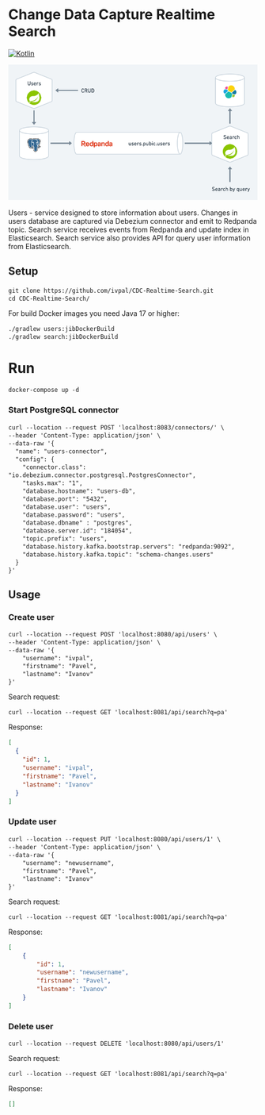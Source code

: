 # Change Data Capture Realtime Search

[![Kotlin](https://img.shields.io/badge/kotlin-1.7.22-blue.svg?logo=kotlin)](http://kotlinlang.org)

![scheme](./scheme.png)

Users - service designed to store information about users. Changes in users database are captured via Debezium connector
and emit to Redpanda topic. Search service receives events from Redpanda and update index in Elasticsearch. Search service
also provides API for query user information from Elasticsearch.

## Setup
```shell
git clone https://github.com/ivpal/CDC-Realtime-Search.git
cd CDC-Realtime-Search/
```
For build Docker images you need Java 17 or higher:
```shell
./gradlew users:jibDockerBuild
./gradlew search:jibDockerBuild
```

# Run
```shell
docker-compose up -d
```

### Start PostgreSQL connector

```shell
curl --location --request POST 'localhost:8083/connectors/' \
--header 'Content-Type: application/json' \
--data-raw '{
  "name": "users-connector",
  "config": {
    "connector.class": "io.debezium.connector.postgresql.PostgresConnector",
    "tasks.max": "1",
    "database.hostname": "users-db",
    "database.port": "5432",
    "database.user": "users",
    "database.password": "users",
    "database.dbname" : "postgres",
    "database.server.id": "184054",
    "topic.prefix": "users",
    "database.history.kafka.bootstrap.servers": "redpanda:9092",
    "database.history.kafka.topic": "schema-changes.users"
  }
}'
```

## Usage
### Create user
```shell
curl --location --request POST 'localhost:8080/api/users' \
--header 'Content-Type: application/json' \
--data-raw '{
    "username": "ivpal",
    "firstname": "Pavel",
    "lastname": "Ivanov"
}'
```
Search request:
```shell
curl --location --request GET 'localhost:8081/api/search?q=pa'
```
Response:
```json
[
  {
    "id": 1,
    "username": "ivpal",
    "firstname": "Pavel",
    "lastname": "Ivanov"
  }
]
```
### Update user
```shell
curl --location --request PUT 'localhost:8080/api/users/1' \
--header 'Content-Type: application/json' \
--data-raw '{
    "username": "newusername",
    "firstname": "Pavel",
    "lastname": "Ivanov"
}'
```
Search request:
```shell
curl --location --request GET 'localhost:8081/api/search?q=pa'
```
Response:
```json
[
    {
        "id": 1,
        "username": "newusername",
        "firstname": "Pavel",
        "lastname": "Ivanov"
    }
]
```
### Delete user
```shell
curl --location --request DELETE 'localhost:8080/api/users/1'
```
Search request:
```shell
curl --location --request GET 'localhost:8081/api/search?q=pa'
```
Response:
```json
[]
```